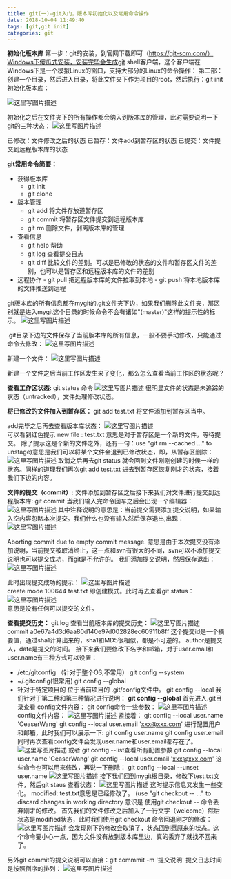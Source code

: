 ```yaml
---
title: git(一)-git入门，版本库初始化以及常用命令操作
date: 2018-10-04 11:49:40
tags: [git,git init]
categories: git
---
```

**初始化版本库**
第一步：git的安装，到官网下载即可（https://git-scm.com/）Windows下傻瓜式安装，安装完毕会生成git shell客户端，这个客户端在Windows下是一个模拟Linux的窗口，支持大部分的Linux的命令操作：
第二部：创建一个目录，然后进入目录，将此文件夹下作为项目的root，然后执行：git init 初始化版本库：
<!-- more -->
![这里写图片描述](20170625214336490.png)

初始化之后在文件夹下的所有操作都会纳入到版本库的管理，此时需要说明一下git的三种状态：
![这里写图片描述](20170626194227609.png)

已修改：文件修改之后的状态
已暂存：文件add到暂存区的状态
已提交：文件提交到远程版本库的状态

**git常用命令简要：**

 - 获得版本库
     - git init
     - git clone
 - 版本管理
	  - git add   将文件存放道暂存区
	  - git commit  将暂存区文件提交到远程版本库
	  - git rm  删除文件，剥离版本库的管理
 - 查看信息
      - git help  帮助
      - git log    查看提交日志
      - git diff   比较文件的差别。可以是已修改的状态的文件和暂存区文件的差别，也可以是暂存区和远程版本库的文件的差别
 - 远程协作
       - git pull  把远程版本库的文件拉取到本地
       - git push 将本地版本库的文件推送到远程

 git版本库的所有信息都在mygit的.git文件夹下边，如果我们删除此文件夹，那区别就是进入mygit这个目录的时候命令不会有诸如"(master)"这样的提示性的标示。
 ![这里写图片描述](20170626200449220.png)

.git目录下边的文件保存了当前版本库的所有信息，一般不要手动修改，只能通过命令去修改：
![这里写图片描述](20170626200825133.png)  

新建一个文件：
![这里写图片描述](20170626201302870.png)

新建一个文件之后当前工作区发生来了变化，那么怎么查看当前工作区的状态呢？

**查看工作区状态:**
git status 命令
![这里写图片描述](20170626201506577.png)
很明显文件的状态是未追踪的状态（untracked），文件处理修改状态。

**将已修改的文件加入到暂存区：**
git add test.txt   将文件添加到暂存区当中。

add完毕之后再去查看版本库状态：
![这里写图片描述](20170626202259387.png)  
可以看到红色提示 new file  :  test.txt 意思是对于暂存区是一个新的文件，等待提交。
除了提示这是个新的文件之外，还有一句：use "git rm --cached <file>..." to unstage)意思是我们可以将某个文件会退到已修改状态，即，从暂存区删除：
![这里写图片描述](20170626202954258.png)
取消之后再去git status 就会回到文件刚刚创建的时候一样的状态。同样的道理我们再次git add  test.txt  进去到暂存区恢复刚才的状态，接着我们下边的内容。

**文件的提交（commit）:**
文件添加到暂存区之后接下来我们对文件进行提交到远程版本库:
git commit
当我们输入完命令回车之后会出现一个编辑器：
![这里写图片描述](20170626203719854.png)
其中注释说明的意思是：当前提交需要添加提交说明，如果输入空内容忽略本次提交。我们什么也没有输入然后保存退出,出现：
![这里写图片描述](20170626203917225.png)

 Aborting commit due to empty commit message. 意思是由于本次提交没有添加说明，当前提交被取消终止，这一点和svn有很大的不同，svn可以不添加提交说明也可以提交成功，而git是不允许的。
我们添加提交说明，然后保存退出：
![这里写图片描述](20170626204250307.png)

此时出现提交成功的提示：
![这里写图片描述](20170626204346823.png)  
create mode 100644 test.txt  即创建模式。此时再去查看git status：
![这里写图片描述](20170626204845295.png)  
意思是没有任何可以提交的文件。

**查看提交历史：**
	git log
	查看当前版本库的提交历史：
	![这里写图片描述](20170626205356824.png)  
commit a0e67a4d3d6aa80d140e97d002828ec60911b8ff 这个提交id是一个摘要值，通过sha1计算出来的，sha1和MD5很相似，都是不可逆的。
author是提交人，date是提交的时间。
接下来我们要修改下名字和邮箱，对于user.email和user.name有三种方式可以设置：
 - /etc/gitconfig （针对于整个OS,不常用）  git config --system
 - ~/.gitconfig(很常用)                      git config --global
 -  针对于特定项目的 位于当前项目的  .git/config文件中。 git config --local
 我们针对于第二种和第三种情况进行说明：
  **git config --global**
 首先进入.git目录查看 config文件内容：
 git config命令一些参数：
![这里写图片描述](20170626210947905.png)
config文件内容：
 ![这里写图片描述](20170626210740993.png)
紧接着：
git config --local user.name 'CeaserWang'
git config --local user.email 'xxx@xxx.com'
进行配置用户和邮箱，此时我们可以展示一下:
git config user.name
git config user.email
同时再次查看config文件会发现user.name和user.email都存在了。
![这里写图片描述](20170626211439173.png)
或者 git config --list查看所有配置参数
git config --local user.name 'CeaserWang'
git config --local user.email 'xxx@xxx.com' 这些命令也可以用来修改，再说一下删除：
git config --local  --unset  user.name
![这里写图片描述](20170626212216912.png)
接下我们回到mygit根目录，修改下test.txt文件，然后git staus 查看状态：
![这里写图片描述](20170626212952735.png)
这时提示信息又发生一些变化。
 modified:   test.txt意思是已经修改了。
 (use "git checkout -- <file>..." to discard changes in working directory 意识是 使用git checkout -- <file>命令丢弃刚才的修改。
  首先我们的文件修改之后加入了一行文字（welcome）然后状态是modified状态，此时我们使用git checkout 命令回退刚才的修改：
![这里写图片描述](20170626213638727.png)
  会发现刚下的修改会取消了，状态回到愿原来的状态。这个命令要小心一点，因为文件没有放到版本库里边，真的丢弃了就找不回来了。

另外git commit的提交说明可以直接：git commmit -m '提交说明'
提交日志时间是按照倒序的排列：
![这里写图片描述](20170626220111432.png)
